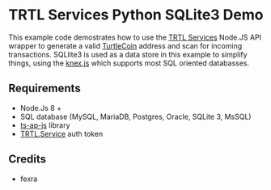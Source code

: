 # TRTL Services Python SQLite3 Demo

This example code demostrates how to use the [TRTL Services](https://trtl.services) Node.JS API wrapper to generate a valid [TurtleCoin](https://turtlecoin.lol) address and scan for incoming transactions. SQLlite3 is used as a data store in this example to simplify things, using the [knex.js](https://knexjs.org/) which supports most SQL oriented databasses.
## Requirements

- Node.Js 8 +
- SQL database (MySQL, MariaDB, Postgres, Oracle, SQLite 3, MsSQL)
- [ts-ap-js](https://github.com/trtl-services/ts-api-js) library
- [TRTL.Service](https://trtl.services) auth token

## Credits
- fexra
